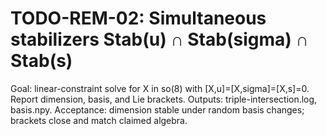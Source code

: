 # TODO-REM-02: Simultaneous stabilizers Stab(u) ∩ Stab(sigma) ∩ Stab(s)

Goal: linear-constraint solve for X in so(8) with [X,u]=[X,sigma]=[X,s]=0. Report dimension, basis, and Lie brackets. Outputs: triple-intersection.log, basis.npy. Acceptance: dimension stable under random basis changes; brackets close and match claimed algebra.
